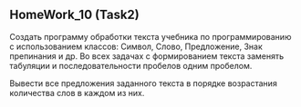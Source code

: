 HomeWork_10 (Task2)
---
Создать программу обработки текста учебника по программированию с использованием классов: Символ, Слово, Предложение, Знак препинания и др. Во всех задачах с формированием текста заменять табуляции и последовательности пробелов одним пробелом.


Вывести все предложения заданного текста в порядке возрастания 
количества слов в каждом из них.